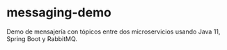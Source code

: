 # messaging-demo
Demo de mensajería con tópicos entre dos microservicios usando Java 11, Spring Boot y RabbitMQ.
